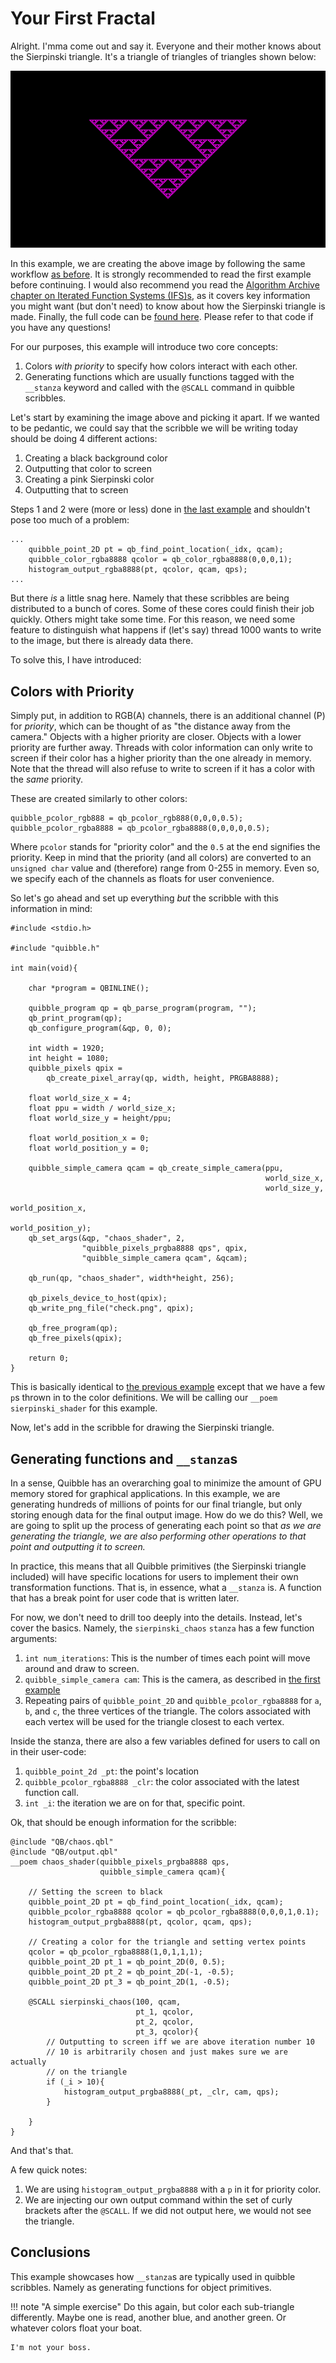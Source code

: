 # Your First Fractal

Alright. I'mma come out and say it.
Everyone and their mother knows about the Sierpinski triangle.
It's a triangle of triangles of triangles shown below:

![Sierpinski](res/example_2_out.png)

In this example, we are creating the above image by following the same workflow [as before](example_1.md).
It is strongly recommended to read the first example before continuing.
I would also recommend you read the [Algorithm Archive chapter on Iterated Function Systems (IFS)s](https://www.algorithm-archive.org/contents/IFS/IFS.html), as it covers key information you might want (but don't need) to know about how the Sierpinski triangle is made.
Finally, the full code can be [found here](https://github.com/leios/quibble/blob/main/examples/chaos.c).
Please refer to that code if you have any questions!

For our purposes, this example will introduce two core concepts:
1. Colors *with priority* to specify how colors interact with each other.
2. Generating functions which are usually functions tagged with the `__stanza` keyword and called with the `@SCALL` command in quibble scribbles.

Let's start by examining the image above and picking it apart.
If we wanted to be pedantic, we could say that the scribble we will be writing today should be doing 4 different actions:
1. Creating a black background color
2. Outputting that color to screen
3. Creating a pink Sierpinski color
4. Outputting that to screen

Steps 1 and 2 were (more or less) done in [the last example](example_1.md) and shouldn't pose too much of a problem:

```
...
    quibble_point_2D pt = qb_find_point_location(_idx, qcam);
    quibble_color_rgba8888 qcolor = qb_color_rgba8888(0,0,0,1);
    histogram_output_rgba8888(pt, qcolor, qcam, qps);
...

```

But there *is* a little snag here.
Namely that these scribbles are being distributed to a bunch of cores.
Some of these cores could finish their job quickly.
Others might take some time.
For this reason, we need some feature to distinguish what happens if (let's say) thread 1000 wants to write to the image, but there is already data there.

To solve this, I have introduced:

## Colors with Priority

Simply put, in addition to RGB(A) channels, there is an additional channel (P) for *priority*, which can be thought of as "the distance away from the camera."
Objects with a higher priority are closer.
Objects with a lower priority are further away.
Threads with color information can only write to screen if their color has a higher priority than the one already in memory.
Note that the thread will also refuse to write to screen if it has a color with the *same* priority.

These are created similarly to other colors:

```
quibble_pcolor_rgb888 = qb_pcolor_rgb888(0,0,0,0.5);
quibble_pcolor_rgba8888 = qb_pcolor_rgba8888(0,0,0,0,0.5);
```

Where `pcolor` stands for "priority color" and the `0.5` at the end signifies the priority.
Keep in mind that the priority (and all colors) are converted to an `unsigned char` value and (therefore) range from 0-255 in memory.
Even so, we specify each of the channels as floats for user convenience.

So let's go ahead and set up everything *but* the scribble with this information in mind:

```
#include <stdio.h>

#include "quibble.h"

int main(void){

    char *program = QBINLINE();

    quibble_program qp = qb_parse_program(program, "");
    qb_print_program(qp);
    qb_configure_program(&qp, 0, 0);

    int width = 1920;
    int height = 1080;
    quibble_pixels qpix = 
        qb_create_pixel_array(qp, width, height, PRGBA8888);

    float world_size_x = 4;
    float ppu = width / world_size_x;
    float world_size_y = height/ppu;

    float world_position_x = 0;
    float world_position_y = 0;

    quibble_simple_camera qcam = qb_create_simple_camera(ppu,
                                                         world_size_x,
                                                         world_size_y,
                                                         world_position_x,
                                                         world_position_y);
    qb_set_args(&qp, "chaos_shader", 2,
                "quibble_pixels_prgba8888 qps", qpix,
                "quibble_simple_camera qcam", &qcam);

    qb_run(qp, "chaos_shader", width*height, 256);

    qb_pixels_device_to_host(qpix);
    qb_write_png_file("check.png", qpix);

    qb_free_program(qp);
    qb_free_pixels(qpix);

    return 0;
}

```

This is basically identical to [the previous example](example_1.md) except that we have a few `p`s thrown in to the color definitions.
We will be calling our `__poem` `sierpinski_shader` for this example.

Now, let's add in the scribble for drawing the Sierpinski triangle.

## Generating functions and `__stanza`s

In a sense, Quibble has an overarching goal to minimize the amount of GPU memory stored for graphical applications.
In this example, we are generating hundreds of millions of points for our final triangle, but only storing enough data for the final output image.
How do we do this?
Well, we are going to split up the process of generating each point so that *as we are generating the triangle, we are also performing other operations to that point and outputting it to screen.*

In practice, this means that all Quibble primitives (the Sierpinski triangle included) will have specific locations for users to implement their own transformation functions.
That is, in essence, what a `__stanza` is.
A function that has a break point for user code that is written later.

For now, we don't need to drill too deeply into the details.
Instead, let's cover the basics.
Namely, the `sierpinski_chaos` `stanza` has a few function arguments:

1. `int num_iterations`: This is the number of times each point will move around and draw to screen.
2. `quibble_simple_camera cam`: This is the camera, as described in [the first example](example_1.md)
3. Repeating pairs of `quibble_point_2D` and `quibble_pcolor_rgba8888` for `a`, `b`, and `c`, the three vertices of the triangle. The colors associated with each vertex will be used for the triangle closest to each vertex.

Inside the stanza, there are also a few variables defined for users to call on in their user-code:

1. `quibble_point_2d _pt`: the point's location
2. `quibble_pcolor_rgba8888 _clr`: the color associated with the latest function call.
3. `int _i`: the iteration we are on for that, specific point.

Ok, that should be enough information for the scribble:

```
@include "QB/chaos.qbl"
@include "QB/output.qbl"
__poem chaos_shader(quibble_pixels_prgba8888 qps,
                    quibble_simple_camera qcam){

    // Setting the screen to black
    quibble_point_2D pt = qb_find_point_location(_idx, qcam);
    quibble_pcolor_rgba8888 qcolor = qb_pcolor_rgba8888(0,0,0,1,0.1);
    histogram_output_prgba8888(pt, qcolor, qcam, qps);

    // Creating a color for the triangle and setting vertex points
    qcolor = qb_pcolor_rgba8888(1,0,1,1,1);
    quibble_point_2D pt_1 = qb_point_2D(0, 0.5);
    quibble_point_2D pt_2 = qb_point_2D(-1, -0.5);
    quibble_point_2D pt_3 = qb_point_2D(1, -0.5);

    @SCALL sierpinski_chaos(100, qcam,
                            pt_1, qcolor,
                            pt_2, qcolor,
                            pt_3, qcolor){
        // Outputting to screen iff we are above iteration number 10
        // 10 is arbitrarily chosen and just makes sure we are actually
        // on the triangle
        if (_i > 10){
            histogram_output_prgba8888(_pt, _clr, cam, qps);
        }

    }
}

```

And that's that.

A few quick notes:
1. We are using `histogram_output_prgba8888` with a `p` in it for priority color.
2. We are injecting our own output command within the set of curly brackets after the `@SCALL`. If we did not output here, we would not see the triangle.

## Conclusions

This example showcases how `__stanza`s are typically used in quibble scribbles.
Namely as generating functions for object primitives.

!!! note "A simple exercise"
    Do this again, but color each sub-triangle differently. Maybe one is read, another blue, and another green. Or whatever colors float your boat.
    
    I'm not your boss.

